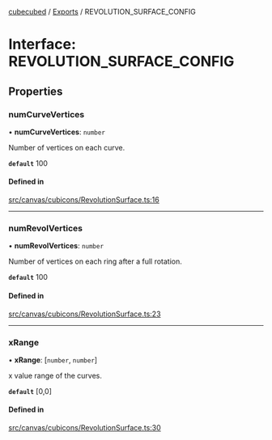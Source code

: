 [cubecubed](/reference/README.md) / [Exports](/reference/modules.md) / REVOLUTION\_SURFACE\_CONFIG

# Interface: REVOLUTION\_SURFACE\_CONFIG

## Properties

### numCurveVertices

• **numCurveVertices**: `number`

Number of vertices on each curve.

**`default`** 100

#### Defined in

[src/canvas/cubicons/RevolutionSurface.ts:16](https://github.com/imaphatduc/cubecubed/blob/0c47e8e/src/canvas/cubicons/RevolutionSurface.ts#L16)

___

### numRevolVertices

• **numRevolVertices**: `number`

Number of vertices on each ring after a full rotation.

**`default`** 100

#### Defined in

[src/canvas/cubicons/RevolutionSurface.ts:23](https://github.com/imaphatduc/cubecubed/blob/0c47e8e/src/canvas/cubicons/RevolutionSurface.ts#L23)

___

### xRange

• **xRange**: [`number`, `number`]

x value range of the curves.

**`default`** [0,0]

#### Defined in

[src/canvas/cubicons/RevolutionSurface.ts:30](https://github.com/imaphatduc/cubecubed/blob/0c47e8e/src/canvas/cubicons/RevolutionSurface.ts#L30)
